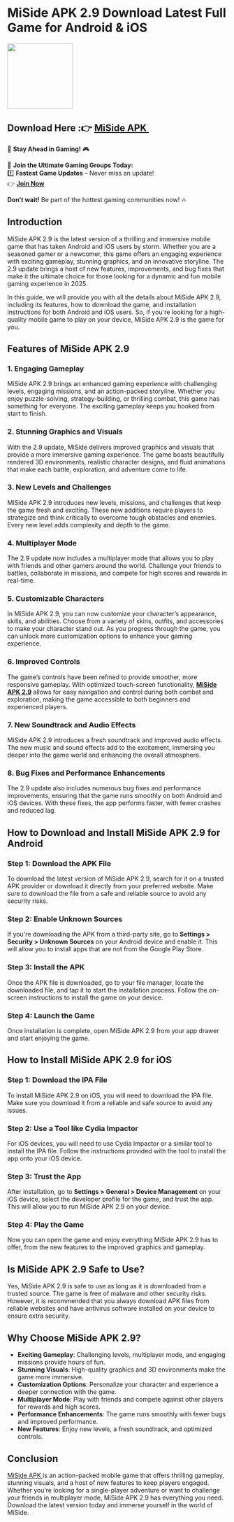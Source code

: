 # MiSide APK 2.9 Download Latest Full Game for Android & iOS

<img src="https://github.com/user-attachments/assets/14a356bd-9a0e-4a2a-bf89-70b2a83a8402" width="150" />

## Download Here :👉 [ MiSide APK ](https://apkbros.com/miside-apk/) 
🚀 **Stay Ahead in Gaming!** 🎮

📢 **Join the Ultimate Gaming Groups Today:**  
1️⃣ **Fastest Game Updates** – Never miss an update!  
👉 [**Join Now**](https://t.me/apkbros_official)

**Don’t wait!** Be part of the hottest gaming communities now! 🔥

## Introduction
MiSide APK 2.9 is the latest version of a thrilling and immersive mobile game that has taken Android and iOS users by storm. Whether you are a seasoned gamer or a newcomer, this game offers an engaging experience with exciting gameplay, stunning graphics, and an innovative storyline. The 2.9 update brings a host of new features, improvements, and bug fixes that make it the ultimate choice for those looking for a dynamic and fun mobile gaming experience in 2025.

In this guide, we will provide you with all the details about MiSide APK 2.9, including its features, how to download the game, and installation instructions for both Android and iOS users. So, if you're looking for a high-quality mobile game to play on your device, MiSide APK 2.9 is the game for you.

## Features of MiSide APK 2.9

### 1. **Engaging Gameplay**
MiSide APK 2.9 brings an enhanced gaming experience with challenging levels, engaging missions, and an action-packed storyline. Whether you enjoy puzzle-solving, strategy-building, or thrilling combat, this game has something for everyone. The exciting gameplay keeps you hooked from start to finish.

### 2. **Stunning Graphics and Visuals**
With the 2.9 update, MiSide delivers improved graphics and visuals that provide a more immersive gaming experience. The game boasts beautifully rendered 3D environments, realistic character designs, and fluid animations that make each battle, exploration, and adventure come to life.

### 3. **New Levels and Challenges**
MiSide APK 2.9 introduces new levels, missions, and challenges that keep the game fresh and exciting. These new additions require players to strategize and think critically to overcome tough obstacles and enemies. Every new level adds complexity and depth to the game.

### 4. **Multiplayer Mode**
The 2.9 update now includes a multiplayer mode that allows you to play with friends and other gamers around the world. Challenge your friends to battles, collaborate in missions, and compete for high scores and rewards in real-time.

### 5. **Customizable Characters**
In MiSide APK 2.9, you can now customize your character’s appearance, skills, and abilities. Choose from a variety of skins, outfits, and accessories to make your character stand out. As you progress through the game, you can unlock more customization options to enhance your gaming experience.

### 6. **Improved Controls**
The game’s controls have been refined to provide smoother, more responsive gameplay. With optimized touch-screen functionality, **[MiSide APK 2.9](https://apkbros.com/miside-apk/)** allows for easy navigation and control during both combat and exploration, making the game accessible to both beginners and experienced players.

### 7. **New Soundtrack and Audio Effects**
MiSide APK 2.9 introduces a fresh soundtrack and improved audio effects. The new music and sound effects add to the excitement, immersing you deeper into the game world and enhancing the overall atmosphere.

### 8. **Bug Fixes and Performance Enhancements**
The 2.9 update also includes numerous bug fixes and performance improvements, ensuring that the game runs smoothly on both Android and iOS devices. With these fixes, the app performs faster, with fewer crashes and reduced lag.

## How to Download and Install MiSide APK 2.9 for Android

### Step 1: **Download the APK File**
To download the latest version of MiSide APK 2.9, search for it on a trusted APK provider or download it directly from your preferred website. Make sure to download the file from a safe and reliable source to avoid any security risks.

### Step 2: **Enable Unknown Sources**
If you're downloading the APK from a third-party site, go to **Settings > Security > Unknown Sources** on your Android device and enable it. This will allow you to install apps that are not from the Google Play Store.

### Step 3: **Install the APK**
Once the APK file is downloaded, go to your file manager, locate the downloaded file, and tap it to start the installation process. Follow the on-screen instructions to install the game on your device.

### Step 4: **Launch the Game**
Once installation is complete, open MiSide APK 2.9 from your app drawer and start enjoying the game.

## How to Install MiSide APK 2.9 for iOS

### Step 1: **Download the IPA File**
To install MiSide APK 2.9 on iOS, you will need to download the IPA file. Make sure you download it from a reliable and safe source to avoid any issues.

### Step 2: **Use a Tool like Cydia Impactor**
For iOS devices, you will need to use Cydia Impactor or a similar tool to install the IPA file. Follow the instructions provided with the tool to install the app onto your iOS device.

### Step 3: **Trust the App**
After installation, go to **Settings > General > Device Management** on your iOS device, select the developer profile for the game, and trust the app. This will allow you to run MiSide APK 2.9 on your device.

### Step 4: **Play the Game**
Now you can open the game and enjoy everything MiSide APK 2.9 has to offer, from the new features to the improved graphics and gameplay.

## Is MiSide APK 2.9 Safe to Use?

Yes, MiSide APK 2.9 is safe to use as long as it is downloaded from a trusted source. The game is free of malware and other security risks. However, it is recommended that you always download APK files from reliable websites and have antivirus software installed on your device to ensure extra security.

## Why Choose MiSide APK 2.9?

- **Exciting Gameplay**: Challenging levels, multiplayer mode, and engaging missions provide hours of fun.
- **Stunning Visuals**: High-quality graphics and 3D environments make the game more immersive.
- **Customization Options**: Personalize your character and experience a deeper connection with the game.
- **Multiplayer Mode**: Play with friends and compete against other players for rewards and high scores.
- **Performance Enhancements**: The game runs smoothly with fewer bugs and improved performance.
- **New Features**: Enjoy new levels, a fresh soundtrack, and optimized controls.

## Conclusion
[ MiSide APK ](https://apkbros.com/miside-apk/) is an action-packed mobile game that offers thrilling gameplay, stunning visuals, and a host of new features to keep players engaged. Whether you’re looking for a single-player adventure or want to challenge your friends in multiplayer mode, MiSide APK 2.9 has everything you need. Download the latest version today and immerse yourself in the world of MiSide.
